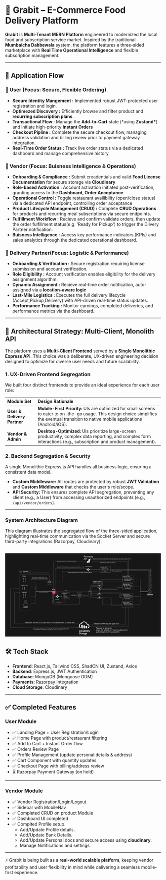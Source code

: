 # 🍴 Grabit – E-Commerce Food Delivery Platform

**Grabit** is **Multi-Tenant MERN Platform** engineered to modernized the local food and subscription service market.
Inspired by the traditional **Mumbaicha Dabbewala** system, the platform features a three-sided marketplace with **Real Time Operational Intelligence** and flexible subscription management.

---

## 🚀 Application Flow

### 👤 User (Focus: Secure, Flexible Ordering)

- **Secure Identity Mangement :** Implemented robust JWT-protected user registration and login.
- **Optimezed Discovery :** Efficiently browse and filter product and **recurring subscription plans**.
- **Transactional Flow :** Manage the **Add-to-Cart** state (\*using **Zustand\***) and initiate high-priority **Instant Orders**
- **Checkout Pipline :** Complete the secure checkout flow, managing address validation and billing review prior to payment gateway integration.
- **Real-Time Order Status :** Track live order status via a dedicated dashboard and manage comprehensive history.

### 🏪 Vendor (Focus: Buisness Intelligence & Operations)

- **Onboarding & Compliance :** Submit creadentials and valid **Food License Documentation** for secure storage via **Cloudinary**
- **Role-based Activation :** Account activation initiated post-verification, granting access to the **Dashboard, Order Acceptance**
- **Operational Control :** Toggle restaurant availibility (open/close status) via a dedicated API endpoint, controlling order acceptance
- **Product Lifecycle Management (CRUD) :** Complete **CRUD Operations** for products and recurring meal subscriptions via secure endpoints.
- **Fulfillment Workflow :** Recieve and confirm validate orders, then update the order fulfillment status(e.g. 'Ready for Pickup') to trigger the Dilvery Partner notification.
- **Buisness Intelligence :** Access key performance indicators (KPIs) and sales analytics through the dedicated operational dashboard.

### 🚴 Delivery Partner(Focus: Logistic & Performance)

- **Onboarding & Verification :** Secure registration requiring license submission and account verification.
- **Role Eligibility :** Account verification enables eligibility for the delivery assignment algorithm.
- **Dynamic Assignment :** Recieve real-time order notification, auto-assigned via a **location-aware logic**
- **Last-Mile Logistics :** Executes the full delivery lifecycle (Accept,Pickup,Delivery) with API-driven real-time status updates.
- **Performance Tracking :** Monitor earnings, completed deliveries, and performance metrics via the dashboard.

---

## 📐 Architectural Strategy: Multi-Client, Monolith API

The platform uses a **Multi-Client Frontend** served by a **Single Monolithic Express API**. This choice was a deliberate, UX-driven engineering decision designed to optimize for diverse user needs and future scalability.

### 1. UX-Driven Frontend Segregation

We built four distinct frontends to provide an ideal experience for each user role:

| Module Set                  | Design Rationale                                                                                                                                                                               |
| :-------------------------- | :--------------------------------------------------------------------------------------------------------------------------------------------------------------------------------------------- |
| **User & Delivery Partner** | **Mobile-First Priority:** UIs are optimized for small screens to cater to on-the-go usage. This design choice simplifies the eventual transition to native mobile applications (Android/iOS). |
| **Vendor & Admin**          | **Desktop-Optimized:** UIs prioritize large-screen productivity, complex data reporting, and complex form interactions (e.g., subscription and product management).                            |

### 2. Backend Segregation & Security

A single Monolithic Express.js API handles all business logic, ensuring a consistent data model.

- **Custom Middleware:** All routes are protected by robust **JWT Validation** and **Custom Middleware** that checks the user's role/scope.
- **API Security:** This ensures complete API segregation, preventing any client (e.g., a User) from accessing unauthorized endpoints (e.g., `/api/vendor/orders`).

---

### System Architecture Diagram

This diagram illustrates the segregated flow of the three-sided application, highlighting real-time communication via the Socket Server and secure third-party integrations (Razorpay, Cloudinary).

![System Architecture Diagram for Grabit](./System-architecture.png)
---

## 🛠️ Tech Stack

- **Frontend**: React.js, Tailwind CSS, ShadCN UI, Zustand, Axios
- **Backend**: Express.js, JWT Authentication
- **Database**: MongoDB (Mongoose ODM)
- **Payments**: Razorpay Integration
- **Cloud Storage**: Cloudinary

---

## ✅ Completed Features

### **User Module**

- ✅ Landing Page + User Registration/Login
- ✅ Home Page with product/restaurant filtering
- ✅ Add to Cart + Instant Order flow
- ✅ Orders Review Page
- ✅ Profile Management (update personal details & address)
- ✅ Cart Component with quantity updates
- ✅ Checkout Page with billing/address review
- ⏳ Razorpay Payment Gateway (on hold)

---

### **Vendor Module**

- ✅ Vendor Registration/Login/Logout
- ✅ Sidebar with MobileNav
- ✅ Completed CRUD on product Module
- ✅ Dashboard UI completed
- ✅ Complted Profile setup.
  - Add/Update Profile details.
  - Add/Update Bank Details.
  - Add/Update Personal docs and secure access using **cloudinary**.
  - Manage Notifications and settings.

---

⚡ Grabit is being built as a **real-world scalable platform**, keeping vendor profitability and user flexibility in mind while delivering a seamless mobile-first experience.
